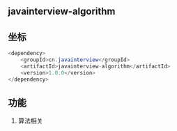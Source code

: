 
## javainterview-algorithm

## 坐标
```java
<dependency>
    <groupId>cn.javainterview</groupId>
    <artifactId>javainterview-algorithm</artifactId>
    <version>1.0.0</version>
</dependency>
```

## 功能
1. 算法相关